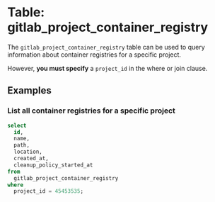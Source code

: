 # Table: gitlab_project_container_registry

The `gitlab_project_container_registry` table can be used to query information about container registries for a specific project.

However, **you must specify** a `project_id` in the where or join clause.

## Examples

### List all container registries for a specific project

```sql
select
  id,
  name,
  path,
  location,
  created_at,
  cleanup_policy_started_at
from
  gitlab_project_container_registry
where
  project_id = 45453535;
```
